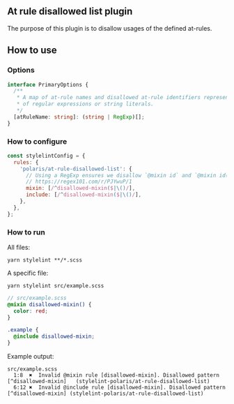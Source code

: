 ## At rule disallowed list plugin

The purpose of this plugin is to disallow usages of the defined at-rules.

## How to use

### Options

```ts
interface PrimaryOptions {
  /**
   * A map of at-rule names and disallowed at-rule identifiers represented as a list
   * of regular expressions or string literals.
   */
  [atRuleName: string]: (string | RegExp)[];
}
```

### How to configure

```js
const stylelintConfig = {
  rules: {
    'polaris/at-rule-disallowed-list': {
      // Using a RegExp ensures we disallow `@mixin id` and `@mixin id()`
      // https://regex101.com/r/PJYwuP/1
      mixin: [/^disallowed-mixin($|\()/],
      include: [/^disallowed-mixin($|\()/],
    },
  },
};
```

### How to run

All files:

```
yarn stylelint **/*.scss
```

A specific file:

```
yarn stylelint src/example.scss
```

```scss
// src/example.scss
@mixin disallowed-mixin() {
  color: red;
}

.example {
  @include disallowed-mixin;
}
```

Example output:

```
src/example.scss
  1:8  ✖  Invalid @mixin rule [disallowed-mixin]. Disallowed pattern [^disallowed-mixin]   (stylelint-polaris/at-rule-disallowed-list)
  6:12 ✖  Invalid @include rule [disallowed-mixin]. Disallowed pattern [^disallowed-mixin] (stylelint-polaris/at-rule-disallowed-list)
```
